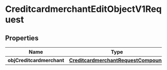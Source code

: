 
# CreditcardmerchantEditObjectV1Request

## Properties
| Name | Type | Description | Notes |
| ------------ | ------------- | ------------- | ------------- |
| **objCreditcardmerchant** | [**CreditcardmerchantRequestCompound**](CreditcardmerchantRequestCompound.md) |  |  |



